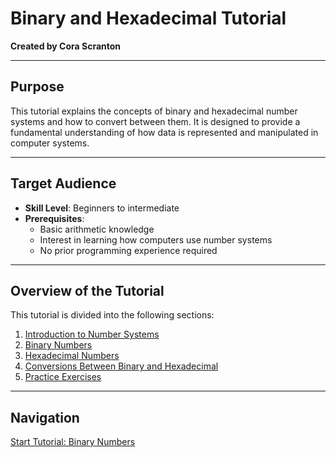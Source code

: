 # Binary and Hexadecimal Tutorial  
 
**Created by Cora Scranton**  

---

## Purpose  
This tutorial explains the concepts of binary and hexadecimal number systems and how to convert between them. It is designed to provide a fundamental understanding of how data is represented and manipulated in computer systems.  

---

## Target Audience  
- **Skill Level**: Beginners to intermediate  
- **Prerequisites**:  
  - Basic arithmetic knowledge  
  - Interest in learning how computers use number systems  
  - No prior programming experience required  

---

## Overview of the Tutorial  
This tutorial is divided into the following sections:  

1. [Introduction to Number Systems](https://github.com/cas65/Introduction-of-number-systems.git)  
2. [Binary Numbers](https://github.com/cas65/Binary.git)  
3. [Hexadecimal Numbers](https://github.com/cas65/Hexadecimal-Numbers-.git)  
4. [Conversions Between Binary and Hexadecimal](conversions.md)  
5. [Practice Exercises](practice.md)  

---

## Navigation  
[Start Tutorial: Binary Numbers](binary.md)
